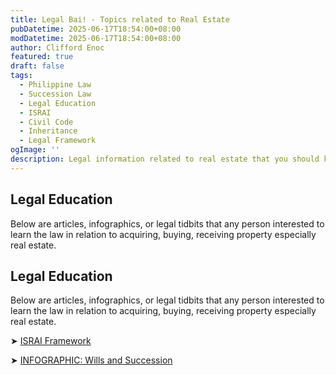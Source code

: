 ```yaml
---
title: Legal Bai! - Topics related to Real Estate
pubDatetime: 2025-06-17T18:54:00+08:00
modDatetime: 2025-06-17T18:54:00+08:00
author: Clifford Enoc
featured: true
draft: false
tags:
  - Philippine Law
  - Succession Law
  - Legal Education
  - ISRAI
  - Civil Code
  - Inheritance
  - Legal Framework
ogImage: ''
description: Legal information related to real estate that you should know
---
```


## Legal Education
Below are articles, infographics, or legal tidbits that any person interested to learn the law in relation to acquiring, buying, receiving property especially real estate.

## Legal Education
Below are articles, infographics, or legal tidbits that any person interested to learn the law in relation to acquiring, buying, receiving property especially real estate.

➤ [ISRAI Framework](/ISRAI-framework)

➤ [INFOGRAPHIC: Wills and Succession](/wills-and-succession-infographic)
